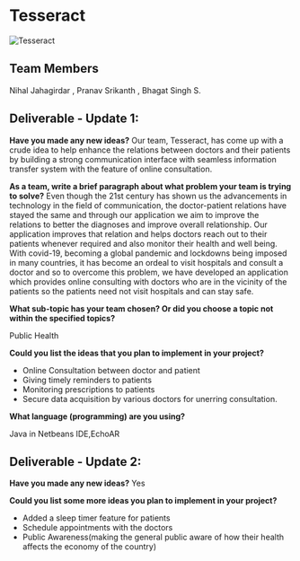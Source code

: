 # Tesseract
![Tesseract](https://user-images.githubusercontent.com/72314477/96359209-a424ae80-112d-11eb-979f-6bc67a1cd95f.jpg)
## Team Members  

Nihal Jahagirdar , Pranav Srikanth , Bhagat Singh S.

## Deliverable - Update 1:
**Have you made any new ideas?**
Our team, Tesseract, has come up with a crude idea to help enhance the relations between doctors and their patients by building a strong communication interface with seamless information transfer system with the feature of online consultation.

**As a team, write a brief paragraph about what problem your team is trying to solve?**
Even though the 21st century has shown us the advancements in technology in the field of communication, the doctor-patient relations have stayed the same and through our application we aim to improve the relations to better the diagnoses and improve overall relationship. Our application improves that relation and helps doctors reach out to their patients whenever required and also monitor their health and well being. With covid-19, becoming a global pandemic and lockdowns being imposed in many countries, it has become an ordeal to visit hospitals and consult a doctor and so to overcome this problem, we have developed an application which provides online consulting with doctors who are in the vicinity of the patients so the patients need not visit hospitals and can stay safe.

**What sub-topic has your team chosen? Or did you choose a topic not within the specified topics?**

 Public Health

**Could you list the ideas that you plan to implement in your project?**
 - Online Consultation between doctor and patient
 - Giving timely reminders to patients
 - Monitoring prescriptions to patients
 - Secure data acquisition by various doctors for unerring consultation.
  
 **What language (programming) are you using?**
 
 Java in Netbeans IDE,EchoAR
 
 ## Deliverable - Update 2:
 
 **Have you made any new ideas?**
 Yes
 
 **Could you list some more ideas you plan to implement in your project?**
  - Added a sleep timer feature for patients
  - Schedule appointments with the doctors
  - Public Awareness(making the general public aware of how their health affects the economy of the country)
  
 
 
 

